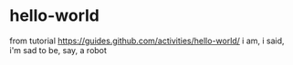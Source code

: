 # hello-world
from tutorial https://guides.github.com/activities/hello-world/
i am, i said, i'm sad to be, say, a robot 
